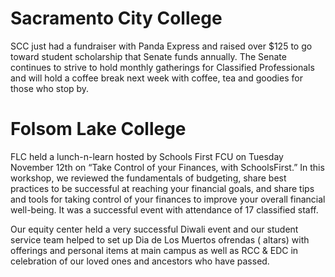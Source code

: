 <!-- Page 1 -->
# Sacramento City College

SCC just had a fundraiser with Panda Express and raised over $125 to go toward student scholarship that Senate funds annually. The Senate continues to strive to hold monthly gatherings for Classified Professionals and will hold a coffee break next week with coffee, tea and goodies for those who stop by.

# Folsom Lake College

FLC held a lunch-n-learn hosted by Schools First FCU on Tuesday November 12th on “Take Control of your Finances, with SchoolsFirst.” In this workshop, we reviewed the fundamentals of budgeting, share best practices to be successful at reaching your financial goals, and share tips and tools for taking control of your finances to improve your overall financial well-being. It was a successful event with attendance of 17 classified staff.

Our equity center held a very successful Diwali event and our student service team helped to set up Dia de Los Muertos ofrendas ( altars) with offerings and personal items at main campus as well as RCC & EDC in celebration of our loved ones and ancestors who have passed.
